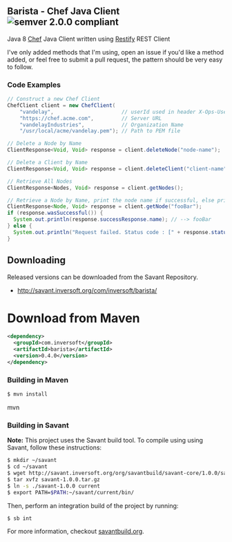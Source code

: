 ## Barista - Chef Java Client ![semver 2.0.0 compliant](http://img.shields.io/badge/semver-2.0.0-brightgreen.svg?style=flat-square)

Java 8 [Chef](https://www.chef.io/chef/) Java Client written using [Restify](https://github.com/inversoft/restify) REST Client

I've only added methods that I'm using, open an issue if you'd like a method added, or feel free to submit a pull request, the pattern should be very easy to follow.

### Code Examples
```java
// Construct a new Chef Client
ChefClient client = new ChefClient(
    "vandelay",                      // userId used in header X-Ops-UserId
    "https://chef.acme.com",         // Server URL
    "vandelayIndustries",            // Organization Name
    "/usr/local/acme/vandelay.pem"); // Path to PEM file

// Delete a Node by Name
ClientResponse<Void, Void> response = client.deleteNode("node-name");

// Delete a Client by Name
ClientResponse<Void, Void> response = client.deleteClient("client-name");

// Retrieve All Nodes
ClientResponse<Nodes, Void> response = client.getNodes();

// Retrieve a Node by Name, print the node name if successful, else print the status code.
ClientResponse<Node, Void> response = client.getNode("fooBar");
if (response.wasSuccessful()) {
  System.out.println(response.successResponse.name); // --> fooBar
} else {
  System.out.println("Request failed. Status code : [" + response.status + "]");
}
```

## Downloading
Released versions can be downloaded from the Savant Repository.
 
 * http://savant.inversoft.org/com/inversoft/barista/
 
# Download from Maven 
```xml
<dependency>
  <groupId>com.inversoft</groupId>
  <artifactId>barista</artifactId>
  <version>0.4.0</version>
</dependency>
```

### Building in Maven

```bash
$ mvn install
```
 mvn
### Building in Savant
**Note:** This project uses the Savant build tool. To compile using using Savant, follow these instructions:

```bash
$ mkdir ~/savant
$ cd ~/savant
$ wget http://savant.inversoft.org/org/savantbuild/savant-core/1.0.0/savant-1.0.0.tar.gz
$ tar xvfz savant-1.0.0.tar.gz
$ ln -s ./savant-1.0.0 current
$ export PATH=$PATH:~/savant/current/bin/
```

Then, perform an integration build of the project by running:
```bash
$ sb int
```

For more information, checkout [savantbuild.org](http://savantbuild.org/).
